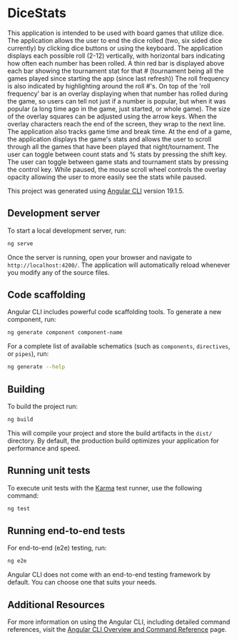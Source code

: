 # DiceStats

This application is intended to be used with board games that utilize dice.
The application allows the user to end the dice rolled (two, six sided dice currently) by clicking dice buttons or using the keyboard.
The application displays each possible roll (2-12) vertically, with horizontal bars indicating how often each number has been rolled.
A thin red bar is displayed above each bar showing the tournament stat for that # (tournament being all the games played since starting the app (since last refresh))
The roll frequency is also indicated by highlighting around the roll #'s.
On top of the 'roll frequency' bar is an overlay displaying when that number has rolled during the game, so users can tell not just if a number is popular, but when it was popular (a long time ago in the game, just started, or whole game).  The size of the overlay squares can be adjusted using the arrow keys.  When the overlay characters reach the end of the screen, they wrap to the next line.
The application also tracks game time and break time.
At the end of a game, the application displays the game's stats and allows the user to scroll through all the games that have been played that night/tournament.
The user can toggle between count stats and % stats by pressing the shift key.
The user can toggle between game stats and tournament stats by pressing the control key.
While paused, the mouse scroll wheel controls the overlay opacity allowing the user to more easily see the stats while paused.


This project was generated using [Angular CLI](https://github.com/angular/angular-cli) version 19.1.5.

## Development server

To start a local development server, run:

```bash
ng serve
```

Once the server is running, open your browser and navigate to `http://localhost:4200/`. The application will automatically reload whenever you modify any of the source files.

## Code scaffolding

Angular CLI includes powerful code scaffolding tools. To generate a new component, run:

```bash
ng generate component component-name
```

For a complete list of available schematics (such as `components`, `directives`, or `pipes`), run:

```bash
ng generate --help
```

## Building

To build the project run:

```bash
ng build
```

This will compile your project and store the build artifacts in the `dist/` directory. By default, the production build optimizes your application for performance and speed.

## Running unit tests

To execute unit tests with the [Karma](https://karma-runner.github.io) test runner, use the following command:

```bash
ng test
```

## Running end-to-end tests

For end-to-end (e2e) testing, run:

```bash
ng e2e
```

Angular CLI does not come with an end-to-end testing framework by default. You can choose one that suits your needs.

## Additional Resources

For more information on using the Angular CLI, including detailed command references, visit the [Angular CLI Overview and Command Reference](https://angular.dev/tools/cli) page.

